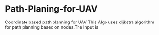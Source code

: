 # Path-Planing-for-UAV
Coordinate based path planning for UAV
This Algo uses dijkstra algorithm for path planning based on nodes.The Input is 

